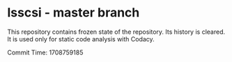 # lsscsi - master branch

This repository contains frozen state of the repository.
Its history is cleared. It is used only for static code
analysis with Codacy.

Commit Time: 1708759185